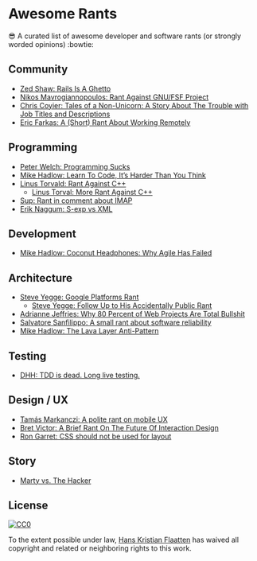 # Awesome Rants

:sunglasses: A curated list of awesome developer and software rants (or strongly worded opinions) :bowtie:

## Community

* [Zed Shaw: Rails Is A Ghetto](http://harmful.cat-v.org/software/ruby/rails/is-a-ghetto)
* [Nikos Mavrogiannopoulos: Rant Against GNU/FSF Project](https://web.archive.org/web/20151220181919/http://article.gmane.org/gmane.comp.lang.smalltalk.gnu.general/7873)
* [Chris Coyier: Tales of a Non-Unicorn: A Story About The Trouble with Job Titles and Descriptions](https://css-tricks.com/tales-of-a-non-unicorn-a-story-about-the-trouble-with-job-titles-and-descriptions/)
* [Eric Farkas: A (Short) Rant About Working Remotely](http://ericfarkas.com/posts/a-short-rant-about-working-remotely/)

## Programming

* [Peter Welch: Programming Sucks](http://www.stilldrinking.org/programming-sucks)
* [Mike Hadlow: Learn To Code, It’s Harder Than You Think](http://mikehadlow.blogspot.fi/2015/12/learn-to-code-its-harder-than-you-think.html)
* [Linus Torvald: Rant Against C++](http://lwn.net/Articles/249460/)
  * [Linus Torval: More Rant Against C++](https://web.archive.org/web/20090323042644/http://article.gmane.org/gmane.comp.version-control.git/57961)
* [Sup: Rant in comment about IMAP](https://web.archive.org/web/20130411071912/http://sup.rubyforge.org/svn/trunk/lib/sup/imap.rb)
* [Erik Naggum: S-exp vs XML](http://harmful.cat-v.org/software/xml/s-exp_vs_XML)

## Development

* [Mike Hadlow: Coconut Headphones: Why Agile Has Failed](http://mikehadlow.blogspot.co.uk/2014/03/coconut-headphones-why-agile-has-failed.html)

## Architecture

* [Steve Yegge: Google Platforms Rant](https://plus.google.com/+RipRowan/posts/eVeouesvaVX)
  * [Steve Yegge: Follow Up to His Accidentally Public Rant](https://plus.google.com/u/0/110981030061712822816/posts/AaygmbzVeRq)
* [Adrianne Jeffries: Why 80 Percent of Web Projects Are Total Bullshit](http://observer.com/2011/09/why-80-percent-of-web-projects-are-total-bullshit-a-freelancers-rant/)
* [Salvatore Sanfilippo: A small rant about software reliability](http://antirez.com/news/43)
* [Mike Hadlow: The Lava Layer Anti-Pattern](http://mikehadlow.blogspot.co.uk/2014/12/the-lava-layer-anti-pattern.html)

## Testing

* [DHH: TDD is dead. Long live testing.](http://david.heinemeierhansson.com/2014/tdd-is-dead-long-live-testing.html)

## Design / UX

* [Tamás Markanczi: A polite rant on mobile UX](http://blog.hipwerk.com/a-polite-rant-on-mobile-ux/)
* [Bret Victor: A Brief Rant On The Future Of Interaction Design](http://worrydream.com/ABriefRantOnTheFutureOfInteractionDesign/)
* [Ron Garret: CSS should not be used for layout](http://www.flownet.com/ron/css-rant.html)

## Story

* [Marty vs. The Hacker](http://www.theweinerworks.com/?p=86)

## License

[![CC0](https://i.creativecommons.org/p/zero/1.0/88x31.png)](https://creativecommons.org/publicdomain/zero/1.0/)

To the extent possible under law, [Hans Kristian
Flaatten](https://starefossen.github.io) has waived all copyright and related or
neighboring rights to this work.
